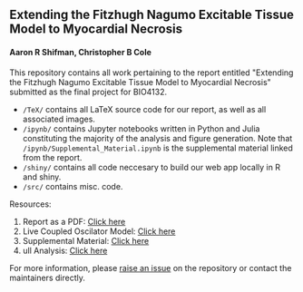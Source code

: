 ## Extending the Fitzhugh Nagumo Excitable Tissue Model to Myocardial Necrosis

#### Aaron R Shifman, Christopher B Cole

This repository contains all work pertaining to the report entitled "Extending the Fitzhugh Nagumo Excitable Tissue Model to Myocardial Necrosis" submitted as the final project for BIO4132. 

- `/TeX/` contains all LaTeX source code for our report, as well as all associated images. 
- `/ipynb/` contains Jupyter notebooks written in Python and Julia constituting the majority of the analysis and figure generation. Note that `/ipynb/Supplemental_Material.ipynb` is the supplemental material linked from the report.
- `/shiny/` contains all code neccesary to build our web app locally in R and shiny. 
- `/src/` contains misc. code. 

Resources:

1. Report as a PDF: [Click here](https://github.com/aaronshifman/modeling_final/raw/master/TeX/proposal/proposal.pdf)
2. Live Coupled Oscilator Model: [Click here](https://ccole.shinyapps.io/fn_ex)
3. Supplemental Material: [Click here](http://nbviewer.ipython.org/github/aaronshifman/modeling_final/blob/master/ipynb/Supplemental_Material.ipynb)
4. ull Analysis: [Click here](http://nbviewer.ipython.org/github/aaronshifman/modeling_final/blob/master/ipynb/python%20model%20-%20isolated.ipynb)

For more information, please [raise an issue](https://github.com/aaronshifman/modeling_final/issues/new) on the repository or contact the maintainers directly. 
